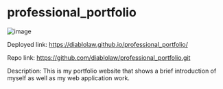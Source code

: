 # professional_portfolio

![image](https://user-images.githubusercontent.com/94478511/154873109-9cc625c1-d5f9-4afb-bd9b-f93d4c387cc2.png)

Deployed link:
https://diablolaw.github.io/professional_portfolio/

Repo link:
https://github.com/diablolaw/professional_portfolio.git

Description:
This is my portfolio website that shows a brief introduction of myself as well as my web application work.
